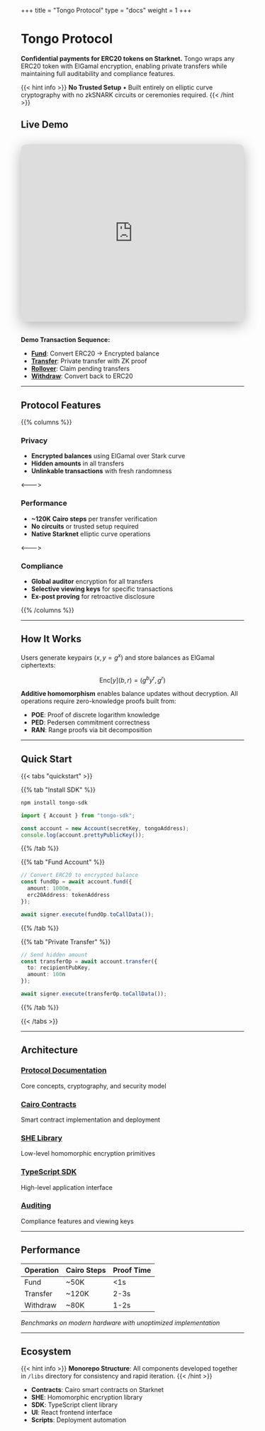 +++
title = "Tongo Protocol"
type = "docs"
weight = 1
+++

# Tongo Protocol

**Confidential payments for ERC20 tokens on Starknet.** Tongo wraps any ERC20 token with ElGamal encryption, enabling private transfers while maintaining full auditability and compliance features.

{{< hint info >}}
**No Trusted Setup** • Built entirely on elliptic curve cryptography with no zkSNARK circuits or ceremonies required.
{{< /hint >}}

## Live Demo

<div style="margin: 2rem 0; border-radius: 12px; overflow: hidden; box-shadow: 0 8px 32px rgba(0,0,0,0.3);">
  <iframe width="100%" height="400" src="https://www.youtube.com/embed/a7wAI11m9YA" title="Tongo Demo" frameborder="0" allowfullscreen></iframe>
</div>

**Demo Transaction Sequence:**
- [**Fund**](https://sepolia.starkscan.co/tx/0x50d1d7642f500b7d36aaf54e1e277639dfdc8ee2b024bc343467c0ca23bea66): Convert ERC20 → Encrypted balance
- [**Transfer**](https://sepolia.starkscan.co/tx/0x66a068b49de77a00e932e4c8bea58e4b55ece41ca7b2f3e1df75e36d040478b): Private transfer with ZK proof  
- [**Rollover**](https://sepolia.starkscan.co/tx/0x1c535332e6e41d3cbf19c07aad7201b1f18b30875c736fe1719d67405b4a287): Claim pending transfers
- [**Withdraw**](https://sepolia.starkscan.co/tx/0x31e9da7714f8a89d66ac490f5e7465e5a6c104d58ac659aaf6c52efac9dc34f): Convert back to ERC20

---

## Protocol Features

{{% columns %}}

### **Privacy**
- **Encrypted balances** using ElGamal over Stark curve
- **Hidden amounts** in all transfers
- **Unlinkable transactions** with fresh randomness

<--->

### **Performance**  
- **~120K Cairo steps** per transfer verification
- **No circuits** or trusted setup required
- **Native Starknet** elliptic curve operations

<--->

### **Compliance**
- **Global auditor** encryption for all transfers
- **Selective viewing keys** for specific transactions  
- **Ex-post proving** for retroactive disclosure

{{% /columns %}}

---

## How It Works

Users generate keypairs $(x, y = g^x)$ and store balances as ElGamal ciphertexts:

$$\text{Enc}[y](b,r) = (g^b y^r, g^r)$$

**Additive homomorphism** enables balance updates without decryption. All operations require zero-knowledge proofs built from:

- **POE**: Proof of discrete logarithm knowledge
- **PED**: Pedersen commitment correctness
- **RAN**: Range proofs via bit decomposition

---

## Quick Start

{{< tabs "quickstart" >}}

{{% tab "Install SDK" %}}
```bash
npm install tongo-sdk
```

```typescript
import { Account } from "tongo-sdk";

const account = new Account(secretKey, tongoAddress);
console.log(account.prettyPublicKey());
```
{{% /tab %}}

{{% tab "Fund Account" %}}
```typescript
// Convert ERC20 to encrypted balance
const fundOp = await account.fund({
  amount: 1000n,
  erc20Address: tokenAddress
});

await signer.execute(fundOp.toCallData());
```
{{% /tab %}}

{{% tab "Private Transfer" %}}
```typescript
// Send hidden amount
const transferOp = await account.transfer({
  to: recipientPubKey,
  amount: 100n
});

await signer.execute(transferOp.toCallData());
```
{{% /tab %}}

{{< /tabs >}}

---

## Architecture

### [Protocol Documentation](/docs/intro-to-tongo)
Core concepts, cryptography, and security model

### [Cairo Contracts](/docs/contracts)  
Smart contract implementation and deployment

### [SHE Library](/docs/she)
Low-level homomorphic encryption primitives

### [TypeScript SDK](/docs/tongo-sdk)
High-level application interface

### [Auditing](/docs/auditor)
Compliance features and viewing keys

---

## Performance

| Operation | Cairo Steps | Proof Time |
|-----------|-------------|------------|
| Fund | ~50K | <1s |
| Transfer | ~120K | 2-3s |
| Withdraw | ~80K | 1-2s |

*Benchmarks on modern hardware with unoptimized implementation*

---

## Ecosystem

{{< hint info >}}
**Monorepo Structure**: All components developed together in `/libs` directory for consistency and rapid iteration.
{{< /hint >}}

- **Contracts**: Cairo smart contracts on Starknet
- **SHE**: Homomorphic encryption library  
- **SDK**: TypeScript client library
- **UI**: React frontend interface
- **Scripts**: Deployment automation